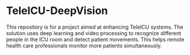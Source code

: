 # TeleICU-DeepVision
This repository is for a project aimed at enhancing TeleICU systems. The solution uses deep learning and video processing to recognize different people in the ICU room and detect patient movements. This helps remote health care professionals monitor more patients simultaneously.
